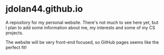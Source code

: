 # jdolan44.github.io

 A repository for my personal website.
 There's not much to see here yet, but I plan to add some information about me,
 my interests and some of my CS projects.

 The website will be very front-end focused, so GitHub pages seems like the perfect fit! 